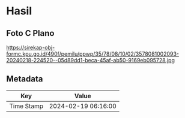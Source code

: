 # Hasil

## Foto C Plano

https://sirekap-obj-formc.kpu.go.id/490f/pemilu/ppwp/35/78/08/10/02/3578081002093-20240218-224520--05d89dd1-beca-45af-ab50-9169eb095728.jpg


## Metadata

| Key        | Value               |
| ---------- | ------------------- |
| Time Stamp | 2024-02-19 06:16:00 |



